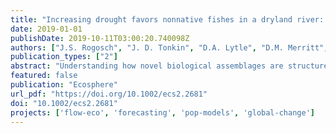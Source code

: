 ```yaml
---
title: "Increasing drought favors nonnative fishes in a dryland river: Evidence from a multispecies demographic model"
date: 2019-01-01
publishDate: 2019-10-11T03:00:20.740098Z
authors: ["J.S. Rogosch", "J. D. Tonkin", "D.A. Lytle", "D.M. Merritt", "L.V. Reynolds", "J.D. Olden"]
publication_types: ["2"]
abstract: "Understanding how novel biological assemblages are structured in relation to dynamic environmental regimes remains a central challenge in ecology. Demographic approaches to modeling species assemblages show promise because they seek to represent fundamental relationships between population dynamics and environmental conditions. In dryland rivers, rapidly changing climate conditions have shifted drought and flooding regimes with implications for fish communities. Our goals were to (1) develop a mechanistic multispecies demographic model that links native and nonnative species with river flow regimes, and (2) evaluate demographic responses in population and community structure to changing flow regimes. Each fish species was represented by a stage-structured matrix, and species were coupled together into a multispecies framework through density-dependent relationships in reproduction. Then, community dynamics were simulated through time using annual flow events classified from gaged streamflow data. We parameterized the model with vital rates and flow-response relationships for a community of native and nonnative fishes using literature-derived values. We applied the simulation model to the Verde River (Arizona, USA), a major tributary within the Colorado River Basin, for the past half century (1964-2017). Model validation revealed a match between model projections and relative abundance trends observed in a long-term fish monitoring dataset (1994-2008). At the beginning of the validation period (1994), model and survey observations showed that native species comprised approximately 80% of total abundance. Model projections beyond the survey data (2008-2017) predicted a shift from a native dominant to a nonnative dominant assemblage, coinciding with increasing drought frequency. Trade-offs between native and nonnative species dominance emerged from differences in mortality in response to the changing sequence of major flow events including spring floods, summer high flows, and droughts. In conclusion, the demographic approach presented here provides a flexible modeling framework that is readily applied to other stream systems and species by adjusting or transferring, when appropriate, species vital rates and flow-event thresholds."
featured: false
publication: "Ecosphere"
url_pdf: "https://doi.org/10.1002/ecs2.2681"
doi: "10.1002/ecs2.2681"
projects: ['flow-eco', 'forecasting', 'pop-models', 'global-change']
---
```


